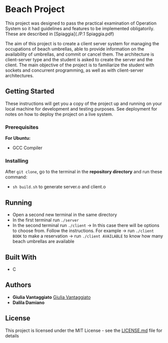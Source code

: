# Beach Project

This project was designed to pass the practical examination of Operation System so it had guidelines and features to be implemented obligatorily. These are described in [Spiaggia](./P.1 Spiaggia.pdf)

The aim of this project is to create a client server system for managing the occupations of beach umbrellas, able to provide information on the availability of umbrellas, and commit or cancel them.
The architecture is client-server type and the student is asked to create the server and the client. The main objective of the project is to familiarize the student with sockets and concurrent programming, as well as with client-server architectures.

## Getting Started

These instructions will get you a copy of the project up and running on your local machine for development and testing purposes. See deployment for notes on how to deploy the project on a live system.

### Prerequisites

**For Ubuntu:**

- GCC Compiler

### Installing

After `git clone`, go to the terminal in the **repository directory** and run these command:
- `sh build.sh` to generate server.o and client.o

## Running

- Open a second new terminal in the same directory
- In the first terminal run `./server`
- In the second terminal run `./client` -> In this case there will be options to choose from. Follow the instructions.
    For example -> run `./client BOOK` to make a reservation
                -> run `./client AVAILABLE` to know how many beach umbrellas are available

## Built With
- C 

## Authors

* **Giulia Vantaggiato** [Giulia Vantaggiato](https://github.com/Celian87)
* **Dalila Damiano**

## License

This project is licensed under the MIT License - see the [LICENSE.md](./LICENSE) file for details
